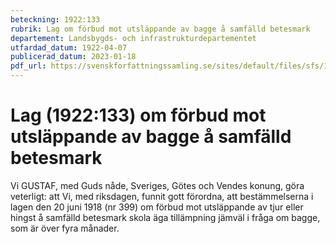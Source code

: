 ```yaml
---
beteckning: 1922:133
rubrik: Lag om förbud mot utsläppande av bagge å samfälld betesmark
departement: Landsbygds- och infrastrukturdepartementet
utfardad_datum: 1922-04-07
publicerad_datum: 2023-01-18
pdf_url: https://svenskforfattningssamling.se/sites/default/files/sfs/1922-04/SFS1922-133.pdf
---
```


# Lag (1922:133) om förbud mot utsläppande av bagge å samfälld betesmark

Vi GUSTAF, med Guds nåde, Sveriges, Götes och Vendes konung, göra veterligt: att Vi, med riksdagen, funnit gott förordna, att bestämmelserna i lagen den 20 juni 1918 (nr 399) om förbud mot utsläppande av tjur eller hingst å samfälld betesmark skola äga tillämpning jämväl i fråga om bagge, som är över fyra månader.